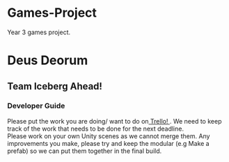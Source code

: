 # Games-Project
Year 3 games project.
<h1>Deus Deorum</h1>
<h2>Team Iceberg Ahead!</h2>

<h3>Developer Guide</h3>
Please put the work you are doing/ want to do on<a href="https://trello.com/niceberg"> Trello! </a>. We need to keep track of the work that needs to be done for the next deadline.<br/>
Please work on your own Unity scenes as we cannot merge them. Any improvements you make, please try and keep the modular (e.g Make a prefab) so we can put them together in the final build.<br/>
